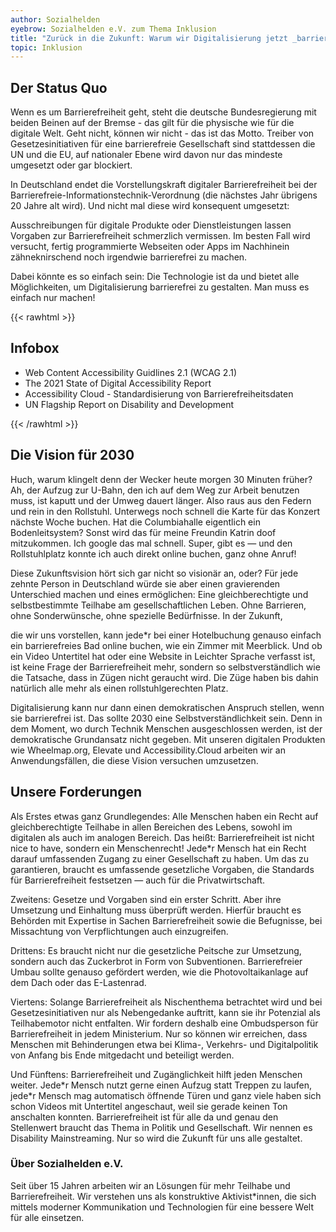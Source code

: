 ```yaml
---
author: Sozialhelden
eyebrow: Sozialhelden e.V. zum Thema Inklusion
title: "Zurück in die Zukunft: Warum wir Digitalisierung jetzt _barriere&shy;frei_ gestalten müssen"
topic: Inklusion
---
```


## Der Status Quo

Wenn es um Barrierefreiheit geht, steht die deutsche Bundesregierung mit beiden Beinen auf der Bremse - das gilt für die physische wie für die digitale Welt. Geht nicht, können wir nicht - das ist das Motto. Treiber von Gesetzesinitiativen für eine barrierefreie Gesellschaft sind stattdessen die UN und die EU, auf nationaler Ebene wird davon nur das mindeste umgesetzt oder gar blockiert.

In Deutschland endet die Vorstellungskraft digitaler Barrierefreiheit bei der Barrierefreie-Informationstechnik-Verordnung (die nächstes Jahr übrigens 20 Jahre alt wird). Und nicht mal diese wird konsequent umgesetzt:

Ausschreibungen für digitale Produkte oder Dienstleistungen lassen Vorgaben zur Barrierefreiheit schmerzlich vermissen. Im besten Fall wird versucht, fertig programmierte Webseiten oder Apps im Nachhinein zähneknirschend noch irgendwie barrierefrei zu machen. 

Dabei könnte es so einfach sein: Die Technologie ist da und bietet alle Möglichkeiten, um Digitalisierung barrierefrei zu gestalten. Man muss es einfach nur machen!

{{< rawhtml >}}
<aside>
<h2>Infobox</aside>

<ul>
    <li>Web Content Accessibility Guidlines 2.1 (WCAG 2.1)</li>
    <li>The 2021 State of Digital Accessibility Report</li>
    <li>Accessibility Cloud - Standardisierung von Barrierefreiheitsdaten</li>
    <li>UN Flagship Report on Disability and Development</li>
</ul>
</aside>
{{< /rawhtml >}}

## Die Vision für 2030

Huch, warum klingelt denn der Wecker heute morgen 30 Minuten früher? Ah, der Aufzug zur
U-Bahn, den ich auf dem Weg zur Arbeit benutzen muss, ist kaputt und der Umweg dauert
länger. Also raus aus den Federn und rein in den Rollstuhl. Unterwegs noch schnell die
Karte für das Konzert nächste Woche buchen. Hat die Columbiahalle eigentlich ein
Bodenleitsystem? Sonst wird das für meine Freundin Katrin doof mitzukommen. Ich google
das mal schnell. Super, gibt es — und den Rollstuhlplatz konnte ich auch direkt online
buchen, ganz ohne Anruf!

Diese Zukunftsvision hört sich gar nicht so visionär an, oder? Für jede zehnte Person in
Deutschland würde sie aber einen gravierenden Unterschied machen und eines
ermöglichen: Eine gleichberechtigte und selbstbestimmte Teilhabe am gesellschaftlichen
Leben. Ohne Barrieren, ohne Sonderwünsche, ohne spezielle Bedürfnisse. In der Zukunft,

die wir uns vorstellen, kann jede\*r bei einer Hotelbuchung genauso einfach ein barrierefreies
Bad online buchen, wie ein Zimmer mit Meerblick. Und ob ein Video Untertitel hat oder eine
Website in Leichter Sprache verfasst ist, ist keine Frage der Barrierefreiheit mehr, sondern
so selbstverständlich wie die Tatsache, dass in Zügen nicht geraucht wird. Die Züge haben
bis dahin natürlich alle mehr als einen rollstuhlgerechten Platz.

Digitalisierung kann nur dann einen demokratischen Anspruch stellen, wenn sie barrierefrei
ist. Das sollte 2030 eine Selbstverständlichkeit sein. Denn in dem Moment, wo durch
Technik Menschen ausgeschlossen werden, ist der demokratische Grundansatz nicht
gegeben. Mit unseren digitalen Produkten wie Wheelmap.org, Elevate und
Accessibility.Cloud arbeiten wir an Anwendungsfällen, die diese Vision versuchen
umzusetzen.

## Unsere Forderungen

Als Erstes etwas ganz Grundlegendes: Alle Menschen haben ein Recht auf
gleichberechtigte Teilhabe in allen Bereichen des Lebens, sowohl im digitalen als auch im
analogen Bereich. Das heißt: Barrierefreiheit ist nicht nice to have, sondern ein
Menschenrecht! Jede\*r Mensch hat ein Recht darauf umfassenden Zugang zu einer
Gesellschaft zu haben. Um das zu garantieren, braucht es umfassende gesetzliche
Vorgaben, die Standards für Barrierefreiheit festsetzen — auch für die Privatwirtschaft.

Zweitens: Gesetze und Vorgaben sind ein erster Schritt. Aber ihre Umsetzung und
Einhaltung muss überprüft werden. Hierfür braucht es Behörden mit Expertise in Sachen
Barrierefreiheit sowie die Befugnisse, bei Missachtung von Verpflichtungen auch
einzugreifen.

Drittens: Es braucht nicht nur die gesetzliche Peitsche zur Umsetzung, sondern auch das
Zuckerbrot in Form von Subventionen. Barrierefreier Umbau sollte genauso gefördert
werden, wie die Photovoltaikanlage auf dem Dach oder das E-Lastenrad.

Viertens: Solange Barrierefreiheit als Nischenthema betrachtet wird und bei
Gesetzesinitiativen nur als Nebengedanke auftritt, kann sie ihr Potenzial als Teilhabemotor
nicht entfalten. Wir fordern deshalb eine Ombudsperson für Barrierefreiheit in jedem
Ministerium. Nur so können wir erreichen, dass Menschen mit Behinderungen etwa bei
Klima-, Verkehrs- und Digitalpolitik von Anfang bis Ende mitgedacht und beteiligt werden.

Und Fünftens: Barrierefreiheit und Zugänglichkeit hilft jeden Menschen weiter. Jede\*r
Mensch nutzt gerne einen Aufzug statt Treppen zu laufen, jede\*r Mensch mag automatisch
öffnende Türen und ganz viele haben sich schon Videos mit Untertitel angeschaut, weil sie
gerade keinen Ton anschalten konnten. Barrierefreiheit ist für alle da und genau den
Stellenwert braucht das Thema in Politik und Gesellschaft. Wir nennen es Disability
Mainstreaming. Nur so wird die Zukunft für uns alle gestaltet.

### Über Sozialhelden e.V.

Seit über 15 Jahren arbeiten wir an Lösungen für mehr Teilhabe und Barrierefreiheit. Wir
verstehen uns als konstruktive Aktivist\*innen, die sich mittels moderner Kommunikation und
Technologien für eine bessere Welt für alle einsetzen.
